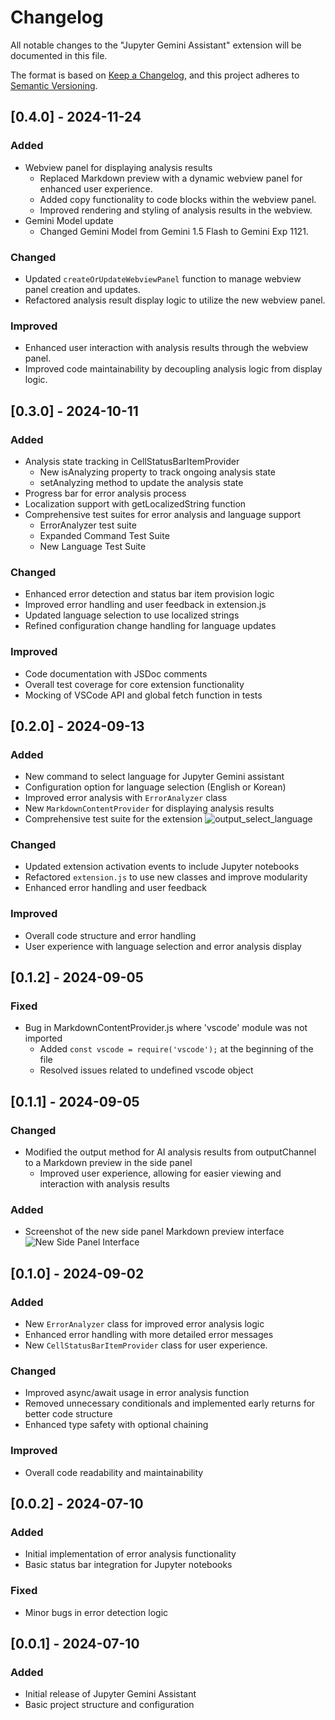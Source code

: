 # Changelog

All notable changes to the "Jupyter Gemini Assistant" extension will be documented in this file.

The format is based on [Keep a Changelog](https://keepachangelog.com/en/1.0.0/),
and this project adheres to [Semantic Versioning](https://semver.org/spec/v2.0.0.html).

## [0.4.0] - 2024-11-24

### Added

- Webview panel for displaying analysis results
  - Replaced Markdown preview with a dynamic webview panel for enhanced user experience.
  - Added copy functionality to code blocks within the webview panel.
  - Improved rendering and styling of analysis results in the webview.
- Gemini Model update
  - Changed Gemini Model from Gemini 1.5 Flash to Gemini Exp 1121.

### Changed

- Updated `createOrUpdateWebviewPanel` function to manage webview panel creation and updates.
- Refactored analysis result display logic to utilize the new webview panel.

### Improved

- Enhanced user interaction with analysis results through the webview panel.
- Improved code maintainability by decoupling analysis logic from display logic.

## [0.3.0] - 2024-10-11

### Added

- Analysis state tracking in CellStatusBarItemProvider
  - New isAnalyzing property to track ongoing analysis state
  - setAnalyzing method to update the analysis state
- Progress bar for error analysis process
- Localization support with getLocalizedString function
- Comprehensive test suites for error analysis and language support
  - ErrorAnalyzer test suite
  - Expanded Command Test Suite
  - New Language Test Suite

### Changed

- Enhanced error detection and status bar item provision logic
- Improved error handling and user feedback in extension.js
- Updated language selection to use localized strings
- Refined configuration change handling for language updates

### Improved

- Code documentation with JSDoc comments
- Overall test coverage for core extension functionality
- Mocking of VSCode API and global fetch function in tests

## [0.2.0] - 2024-09-13

### Added

- New command to select language for Jupyter Gemini assistant
- Configuration option for language selection (English or Korean)
- Improved error analysis with `ErrorAnalyzer` class
- New `MarkdownContentProvider` for displaying analysis results
- Comprehensive test suite for the extension
  ![output_select_language](https://github.com/user-attachments/assets/4383f5ef-3c56-4cc5-aa7f-2a32e04a7ef0)

### Changed

- Updated extension activation events to include Jupyter notebooks
- Refactored `extension.js` to use new classes and improve modularity
- Enhanced error handling and user feedback

### Improved

- Overall code structure and error handling
- User experience with language selection and error analysis display

## [0.1.2] - 2024-09-05

### Fixed

- Bug in MarkdownContentProvider.js where 'vscode' module was not imported
  - Added `const vscode = require('vscode');` at the beginning of the file
  - Resolved issues related to undefined vscode object

## [0.1.1] - 2024-09-05

### Changed

- Modified the output method for AI analysis results from outputChannel to a Markdown preview in the side panel
  - Improved user experience, allowing for easier viewing and interaction with analysis results

### Added

- Screenshot of the new side panel Markdown preview interface
  ![New Side Panel Interface](https://github.com/user-attachments/assets/5445d853-490c-469f-a060-5f6919d071e4)

## [0.1.0] - 2024-09-02

### Added

- New `ErrorAnalyzer` class for improved error analysis logic
- Enhanced error handling with more detailed error messages
- New `CellStatusBarItemProvider` class for user experience.

### Changed

- Improved async/await usage in error analysis function
- Removed unnecessary conditionals and implemented early returns for better code structure
- Enhanced type safety with optional chaining

### Improved

- Overall code readability and maintainability

## [0.0.2] - 2024-07-10

### Added

- Initial implementation of error analysis functionality
- Basic status bar integration for Jupyter notebooks

### Fixed

- Minor bugs in error detection logic

## [0.0.1] - 2024-07-10

### Added

- Initial release of Jupyter Gemini Assistant
- Basic project structure and configuration
